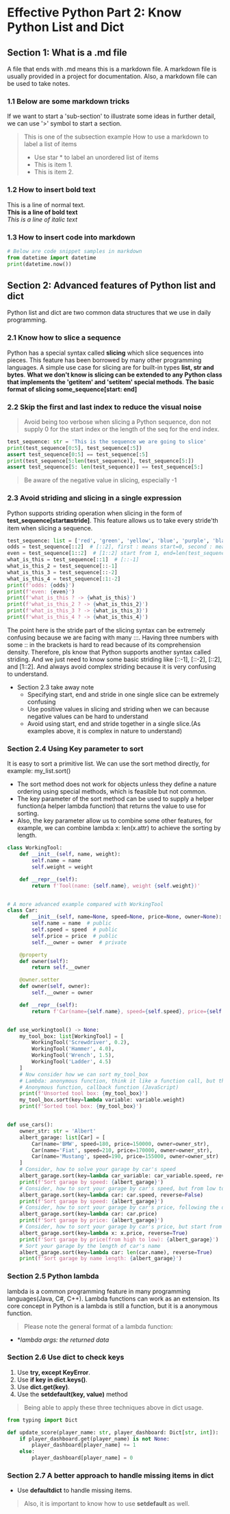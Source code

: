 # Effective Python Part 2:  Know Python List and Dict
## Section 1: What is a .md file
A file that ends with .md means this is a markdown file. A markdown file is usually
provided in a project for documentation. Also, a markdown file can be used to take
notes.
### 1.1 Below are some markdown tricks
If we want to start a 'sub-section' to illustrate some ideas in further detail, we
can use '>' symbol to start a section.
> This is one of the subsection example
> How to use a markdown to label a list of items
> * Use star * to label an unordered list of items
> * This is item 1.
> * This is item 2.

### 1.2 How to insert bold text
This is a line of normal text.\
**This is a line of bold text**\
*This is a line of italic text*

### 1.3 How to insert code into markdown
```python
# Below are code snippet samples in markdown
from datetime import datetime
print(datetime.now())
```

## Section 2: Advanced features of Python list and dict
Python list and dict are two common data structures that we use in daily programming.
### 2.1 Know how to slice a sequence
Python has a special syntax called **slicing** which slice sequences into pieces. This feature has been borrowed by many 
other programming languages. A simple use case for slicing are for built-in types **list, str and bytes**. **What we don't
know is slicing can be extended to any Python class that implements the 'getitem' and 'setitem' special methods**.
**The basic format of slicing some_sequence[start: end]**
### 2.2 Skip the first and last index to reduce the visual noise
> Avoid being too verbose when slicing a Python sequence, don not supply 0 for the start index or the length of the seq
> for the end index.
```python
test_sequence: str = 'This is the sequence we are going to slice'
print(test_sequence[0:5], test_sequence[:5])
assert test_sequence[0:5] == test_sequence[:5]
print(test_sequence[5:len(test_sequence)], test_sequence[5:])
assert test_sequence[5: len(test_sequence)] == test_sequence[5:]
```
> Be aware of the negative value in slicing, especially -1

### 2.3 Avoid striding and slicing in a single expression
Python supports striding operation when slicing in the form of **test_sequence[start:end:stride]**. This feature allows
us to take every stride'th item when slicing a sequence.
```python
test_sequence: list = ['red', 'green', 'yellow', 'blue', 'purple', 'black', 'orange']
odds = test_sequence[::2]  # [::2], first : means start=0, second : means end=len(test_sequence), stride=2
even = test_sequence[1::2]  # [1::2] start from 1, end=len(test_sequence), stride=2
what_is_this = test_sequence[::1]  # [::-1]
what_is_this_2 = test_sequence[::-1]
what_is_this_3 = test_sequence[::-2]
what_is_this_4 = test_sequence[:1:-2]
print(f'odds: {odds}')
print(f'even: {even}')
print(f'what_is_this ? -> {what_is_this}')
print(f'what_is_this_2 ? -> {what_is_this_2}')
print(f'what_is_this_3 ? -> {what_is_this_3}')
print(f'what_is_this_4 ? -> {what_is_this_4}')
```
The point here is the stride part of the slicing syntax can be extremely confusing because we are facing with many :::.
Having three numbers with some :: in the brackets is hard to read because of its comprehension density. Therefore, pls 
know that Python supports another syntax called striding. And we just need to know some basic striding like [::-1], 
[::-2], [::2], and [1::2]. And always avoid complex striding because it is very confusing to understand.

* Section 2.3 take away note
    * Specifying start, end and stride in one single slice can be extremely confusing
    * Use positive values in slicing and striding when we can because negative values can be hard to understand
    * Avoid using start, end and stride together in a single slice.(As examples above, it is complex in nature to understand)
    
### Section 2.4 Using Key parameter to sort
It is easy to sort a primitive list. We can use the sort method directly, for example: my_list.sort()
* The sort method does not work for objects unless they define a nature ordering using special methods, which is feasible
but not common.
* The key parameter of the sort method can be used to supply a helper function(a helper lambda function) that returns the
value to use for sorting.
* Also, the key parameter allow us to combine some other features, for example, we can combine lambda x: len(x.attr) to
achieve the sorting by length.
```python
class WorkingTool:
    def __init__(self, name, weight):
        self.name = name
        self.weight = weight

    def __repr__(self):
        return f'Tool(name: {self.name}, weight {self.weight})'


# A more advanced example compared with WorkingTool
class Car:
    def __init__(self, name=None, speed=None, price=None, owner=None):
        self.name = name  # public
        self.speed = speed  # public
        self.price = price  # public
        self.__owner = owner  # private

    @property
    def owner(self):
        return self.__owner

    @owner.setter
    def owner(self, owner):
        self.__owner = owner

    def __repr__(self):
        return f'Car(name={self.name}, speed={self.speed}, price={self.price}, owner={self.__owner})'


def use_workingtool() -> None:
    my_tool_box: list[WorkingTool] = [
        WorkingTool('Screwdriver', 0.2),
        WorkingTool('Hammer', 4.0),
        WorkingTool('Wrench', 1.5),
        WorkingTool('Ladder', 4.5)
    ]
    # Now consider how we can sort my_tool_box
    # Lambda: anonymous function, think it like a function call, but the function has no name
    # Anonymous function, callback function (JavaScript)
    print(f'Unsorted tool box: {my_tool_box}')
    my_tool_box.sort(key=lambda variable: variable.weight)
    print(f'Sorted tool box: {my_tool_box}')


def use_cars():
    owner_str: str = 'Albert'
    albert_garage: list[Car] = [
        Car(name='BMW', speed=180, price=150000, owner=owner_str),
        Car(name='Fiat', speed=210, price=170000, owner=owner_str),
        Car(name='Mustang', speed=190, price=155000, owner=owner_str)
    ]
    # Consider, how to solve your garage by car's speed
    albert_garage.sort(key=lambda car_variable: car_variable.speed, reverse=True)
    print(f'Sort garage by speed: {albert_garage}')
    # Consider, how to sort your garage by car's speed, but from low to high
    albert_garage.sort(key=lambda car: car.speed, reverse=False)
    print(f'Sort garage by speed: {albert_garage}')
    # Consider, how to sort your garage by car's price, following the default order
    albert_garage.sort(key=lambda car: car.price)
    print(f'Sort garage by price: {albert_garage}')
    # Consider, how to sort your garage by car's price, but start from high to low
    albert_garage.sort(key=lambda x: x.price, reverse=True)
    print(f'Sort garage by price(from high to low): {albert_garage}')
    # Sort your garage by the length of car's name
    albert_garage.sort(key=lambda car: len(car.name), reverse=True)
    print(f'Sort garage by name length: {albert_garage}')
```
### Section 2.5 Python lambda
lambda is a common programming feature in many programming languages(Java, C#, C++). Lambda functions can work as an 
extension. Its core concept in Python is a lambda is still a function, but it is a anonymous function.
> Please note the general format of a lambda function: 
  * **lambda *args: the returned data**
 
### Section 2.6 Use dict to check keys
1. Use **try, except KeyError**.
2. Use **if key in dict.keys()**.
3. Use **dict.get(key)**.
4. Use the **setdefault(key, value)** method
> Being able to apply these three techniques above in dict usage.
```python
from typing import Dict

def update_score(player_name: str, player_dashboard: Dict[str, int]):
    if player_dashboard.get(player_name) is not None:
        player_dashboard[player_name] += 1
    else:
        player_dashboard[player_name] = 0
```

### Section 2.7 A better approach to handle missing items in dict
* Use **defaultdict** to handle missing items.
> Also, it is important to know how to use **setdefault** as well.